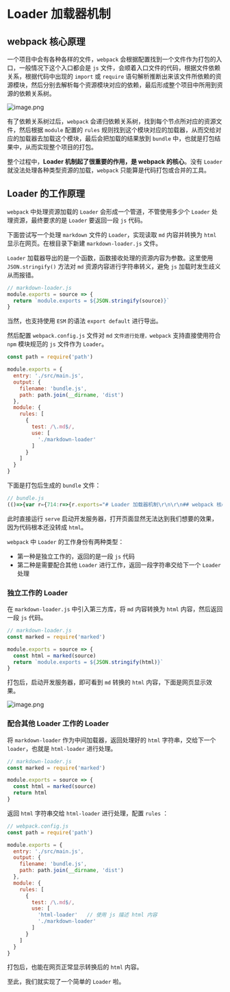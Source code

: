 # Loader 加载器机制

## webpack 核心原理

一个项目中会有各种各样的文件，`webpack` 会根据配置找到一个文件作为打包的入口，一般情况下这个入口都会是 `js` 文件，会顺着入口文件的代码，根据文件依赖关系，根据代码中出现的 `import` 或 `require` 语句解析推断出来该文件所依赖的资源模块，然后分别去解析每个资源模块对应的依赖，最后形成整个项目中所用到资源的依赖关系树。

![image.png](https://i.loli.net/2020/11/24/QeKXT5DVR48aHly.png)

有了依赖关系树过后，`webpack` 会递归依赖关系树，找到每个节点所对应的资源文件，然后根据 `module` 配置的 `rules` 规则找到这个模块对应的加载器，从而交给对应的加载器去加载这个模块，最后会把加载的结果放到 `bundle` 中，也就是打包结果中，从而实现整个项目的打包。

整个过程中，**Loader 机制起了很重要的作用，是 webpack 的核心**。没有 `Loader` 就没法处理各种类型资源的加载，`webpack` 只能算是代码打包或合并的工具。

## Loader 的工作原理

`webpack` 中处理资源加载的 `Loader` 会形成一个管道，不管使用多少个 `Loader` 处理资源，最终要求的是 `Loader` 要返回一段 `js` 代码。

下面尝试写一个处理 `markdown` 文件的 `Loader`，实现读取 `md` 内容并转换为 `html` 显示在网页。在根目录下新建 `markdown-loader.js` 文件。

`Loader` 加载器导出的是一个函数，函数接收处理的资源内容为参数。这里使用 `JSON.stringify()` 方法对 `md` 资源内容进行字符串转义，避免 `js` 加载时发生歧义从而报错。

```javascript
// markdown-loader.js
module.exports = source => {
  return `module.exports = ${JSON.stringify(source)}`
}
```

当然，也支持使用 `ESM` 的语法 `export default` 进行导出。

然后配置 `webpack.config.js` 文件对 `md` `文件进行处理，webpack` 支持直接使用符合 `npm` 模块规范的 `js` 文件作为 `Loader`。

```javascript
const path = require('path')

module.exports = {
  entry: './src/main.js',
  output: {
    filename: 'bundle.js',
    path: path.join(__dirname, 'dist')
  },
  module: {
    rules: [
      {
        test: /\.md$/,
        use: [
          './markdown-loader'
        ]
      }
    ]
  }
}
```

下面是打包后生成的 `bundle` 文件：

```javascript
// bundle.js
(()=>{var r={714:r=>{r.exports="# Loader 加载器机制\r\n\r\n## webpack 核心原理\r\n\r\n一个项目中会有各种各样的文件，`webpack` 会根据配置找到一个文件作为打包的入口，一般情况下这个入口都会是 `js` 文件，会顺着入口文件的代码，根据文件依赖关系，根据代码中出现的 `import` 或 `require` 语句解析推断出来该文件所依赖的资源模块，然后分别去解析每个资源模块对应的依赖，最后形成整个项目中所用到资源的依赖关系树。"}},e={};function t(n){if(e[n])return e[n].exports;var o=e[n]={exports:{}};return r[n](o,o.exports,t),o.exports}t.n=r=>{var e=r&&r.__esModule?()=>r.default:()=>r;return t.d(e,{a:e}),e},t.d=(r,e)=>{for(var n in e)t.o(e,n)&&!t.o(r,n)&&Object.defineProperty(r,n,{enumerable:!0,get:e[n]})},t.o=(r,e)=>Object.prototype.hasOwnProperty.call(r,e),(()=>{"use strict";var r=t(714),e=t.n(r);document.write(e())})()})();
```

此时直接运行 `serve` 启动开发服务器，打开页面显然无法达到我们想要的效果，因为代码根本还没转成 `html`。

`webpack` 中 `Loader` 的工作身份有两种类型：

- 第一种是独立工作的，返回的是一段 `js` 代码
- 第二种是需要配合其他 `Loader` 进行工作，返回一段字符串交给下一个 `Loader` 处理

### 独立工作的 Loader

在 `markdown-loader.js` 中引入第三方库，将 `md` 内容转换为 `html` 内容，然后返回一段 `js` 代码。

```javascript
// markdown-loader.js
const marked = require('marked')

module.exports = source => {
  const html = marked(source)
  return `module.exports = ${JSON.stringify(html)}`
}
```

打包后，启动开发服务器，即可看到 `md` 转换的 `html` 内容，下面是网页显示效果。

![image.png](https://i.loli.net/2020/12/02/UBDIPtmysVCuYRg.png)

### 配合其他 Loader 工作的 Loader

将 `markdown-loader` 作为中间加载器，返回处理好的 `html` 字符串，交给下一个 `loader`，也就是 `html-loader` 进行处理。

```javascript
// markdown-loader.js
const marked = require('marked')

module.exports = source => {
  const html = marked(source)
  return html
}
```

返回 `html` 字符串交给 `html-loader` 进行处理，配置 `rules` ：

```javascript
// webpack.config.js
const path = require('path')

module.exports = {
  entry: './src/main.js',
  output: {
    filename: 'bundle.js',
    path: path.join(__dirname, 'dist')
  },
  module: {
    rules: [
      {
        test: /\.md$/,
        use: [
          'html-loader'   // 使用 js 描述 html 内容
          './markdown-loader'
        ]
      }
    ]
  }
}
```

打包后，也能在网页正常显示转换后的 `html` 内容。

至此，我们就实现了一个简单的 `Loader` 啦。